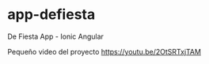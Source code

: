 # app-defiesta
De Fiesta App - Ionic Angular

Pequeño video del proyecto
https://youtu.be/2OtSRTxjTAM
